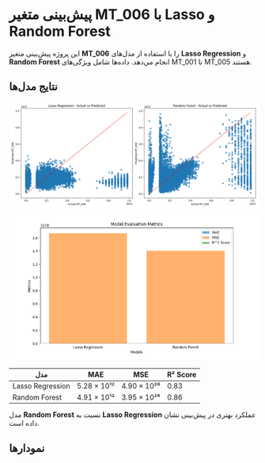 # پیش‌بینی متغیر MT_006 با Lasso و Random Forest

این پروژه پیش‌بینی متغیر **MT_006** را با استفاده از مدل‌های **Lasso Regression** و **Random Forest** انجام می‌دهد. داده‌ها شامل ویژگی‌های MT_001 تا MT_005 هستند.

## نتایج مدل‌ها
![Diagram](Figure_1.png)
![Diagram](Figure_2.png)

| مدل               | MAE              | MSE               | R² Score |
|-------------------|------------------|-------------------|----------|
| Lasso Regression  | 5.28 × 10¹²      | 4.90 × 10²⁶      | 0.83     |
| Random Forest     | 4.91 × 10¹²      | 3.95 × 10²⁶      | 0.86     |

مدل **Random Forest** نسبت به **Lasso Regression** عملکرد بهتری در پیش‌بینی نشان داده است.

## نمودارها
<!-- [MB] -->
